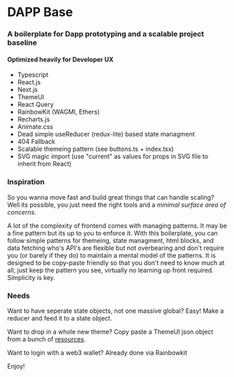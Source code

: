 # DAPP Base
### A boilerplate for Dapp prototyping and a scalable project baseline

#### Optimized heavily for Developer UX 
- Typescript
- React.js
- Next.js
- ThemeUI
- React Query
- RainbowKit (WAGMI, Ethers)
- Recharts.js
- Animate.css
- Dead simple useReducer (redux-lite) based state managment
- 404 Fallback
- Scalable themeing pattern (see buttons.ts + index.tsx)
- SVG magic import (use "current" as values for props in SVG file to inherit from React)

### Inspiration
So you wanna move fast and build great things that can handle scaling?
Well its possible, you just need the right tools and a *minimal surface area of concerns*.

A lot of the complexity of frontend comes with managing patterns. It may be a fine pattern but its up to you to enforce it. With this boilerplate, you can follow simple patterns for themeing, state managment, html blocks, and data fetching who's API's are flexible but not overbearing and don't require you (or barely if they do) to maintain a mental model of the patterns. It is designed to be copy-paste friendly so that you don't need to know much at all, just keep the pattern you see, virtually no learning up front required. Simplicity is key.

### Needs
Want to have seperate state objects, not one massive global? Easy! Make a reducer and feed it to a state object.

Want to drop in a whole new theme? 
Copy paste a ThemeUI json object from a bunch of [resources](https://theme-ui.com/resources/).  

Want to login with a web3 wallet? Already done via Rainbowkit

Enjoy!
